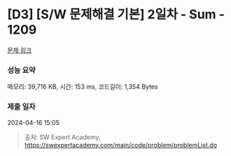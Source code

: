 # [D3] [S/W 문제해결 기본] 2일차 - Sum - 1209 

[문제 링크](https://swexpertacademy.com/main/code/problem/problemDetail.do?contestProbId=AV13_BWKACUCFAYh) 

### 성능 요약

메모리: 39,716 KB, 시간: 153 ms, 코드길이: 1,354 Bytes

### 제출 일자

2024-04-16 15:05



> 출처: SW Expert Academy, https://swexpertacademy.com/main/code/problem/problemList.do